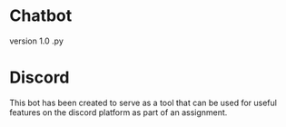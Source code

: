 # Chatbot
version 1.0
.py
# Discord
This bot has been created to serve as a tool that can be used for useful features
on the discord platform as part of an assignment.
